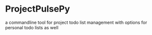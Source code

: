 # ProjectPulsePy
a commandline tool for project todo list management with options for personal todo lists as well
